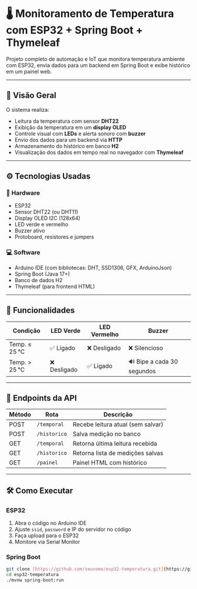 # 🌡️ Monitoramento de Temperatura com ESP32 + Spring Boot + Thymeleaf

Projeto completo de automação e IoT que monitora temperatura ambiente com ESP32, envia dados para um backend em Spring Boot e exibe histórico em um painel web.

---

## 🚀 Visão Geral

O sistema realiza:
- Leitura da temperatura com sensor **DHT22**
- Exibição da temperatura em um **display OLED**
- Controle visual com **LEDs** e alerta sonoro com **buzzer**
- Envio dos dados para um backend via **HTTP**
- Armazenamento do histórico em banco **H2**
- Visualização dos dados em tempo real no navegador com **Thymeleaf**

---

## ⚙️ Tecnologias Usadas

### 🔧 Hardware
- ESP32
- Sensor DHT22 (ou DHT11)
- Display OLED I2C (128x64)
- LED verde e vermelho
- Buzzer ativo
- Protoboard, resistores e jumpers

### 💻 Software
- Arduino IDE (com bibliotecas: DHT, SSD1306, GFX, ArduinoJson)
- Spring Boot (Java 17+)
- Banco de dados H2
- Thymeleaf (para frontend HTML)

---

## 🧠 Funcionalidades

| Condição | LED Verde | LED Vermelho | Buzzer |
|----------|-----------|--------------|--------|
| Temp. ≤ 25 °C | ✅ Ligado | ❌ Desligado | ❌ Silencioso |
| Temp. > 25 °C | ❌ Desligado | ✅ Ligado | 🔊 Bipe a cada 30 segundos |

---

## 📡 Endpoints da API

| Método | Rota         | Descrição                       |
|--------|--------------|----------------------------------|
| POST   | `/temporal`  | Recebe leitura atual (sem salvar) |
| POST   | `/historico` | Salva medição no banco           |
| GET    | `/temporal`  | Retorna última leitura recebida |
| GET    | `/historico` | Retorna lista de medições salvas |
| GET    | `/painel`    | Painel HTML com histórico        |

---

<!--  ## 📺 Interface Web -->

<!--  ![Interface do painel](https://via.placeholder.com/800x400.png?text=Exemplo+Painel+Thymeleaf)  -->
<!--  *Acesse em: [`http://localhost:8080/painel`](http://localhost:8080/painel)* -->

<!-- --- -->

## 🛠️ Como Executar

### ESP32

1. Abra o código no Arduino IDE
2. Ajuste `ssid`, `password` e IP do servidor no código
3. Faça upload para o ESP32
4. Monitore via Serial Monitor

### Spring Boot

```bash
git clone [https://github.com/seunome/esp32-temperatura.git](https://github.com/evandrossjr/Medidor-de-Temperatura-SpringBoot-ESP32)
cd esp32-temperatura
./mvnw spring-boot:run
